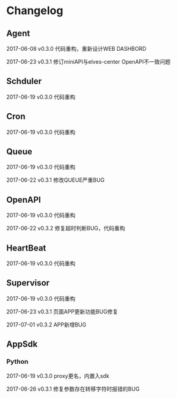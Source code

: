 # Changelog

## Agent

2017-06-08 v0.3.0 代码重构，重新设计WEB DASHBORD

2017-06-23  v0.3.1 修订miniAPI与elves-center OpenAPI不一致问题

## Schduler

2017-06-19 v0.3.0 代码重构

## Cron

2017-06-19 v0.3.0 代码重构

## Queue

2017-06-19 v0.3.0 代码重构

2017-06-22 v0.3.1 修改QUEUE严重BUG

## OpenAPI

2017-06-19 v0.3.0 代码重构

2017-06-22 v0.3.2 修复超时判断BUG，代码重构

## HeartBeat

2017-06-19 v0.3.0 代码重构

## Supervisor

2017-06-19 v0.3.0 代码重构

2017-06-23 v0.3.1 页面APP更新功能BUG修复

2017-07-01 v0.3.2 APP新增BUG

## AppSdk

### Python

2017-06-19 v0.3.0 proxy更名，内置入sdk

2017-06-26 v0.3.1 修复参数存在转移字符时报错的BUG

